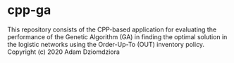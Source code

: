 # cpp-ga
This repository consists of the CPP-based application for evaluating the performance of the Genetic Algorithm (GA) in finding the optimal solution in the logistic networks using the Order-Up-To (OUT) inventory policy.  Copyright (c) 2020 Adam Dziomdziora
